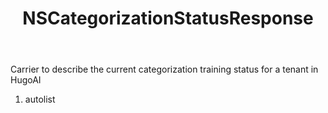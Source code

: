 ﻿---
uid: crmscript_ref_NSCategorizationStatusResponse
title: NSCategorizationStatusResponse
intellisense: Void.NSCategorizationStatusResponse
keywords: NSCategorizationStatusResponse
so.topic: reference
---

Carrier to describe the current categorization training status for a tenant in HugoAI

1. autolist 

